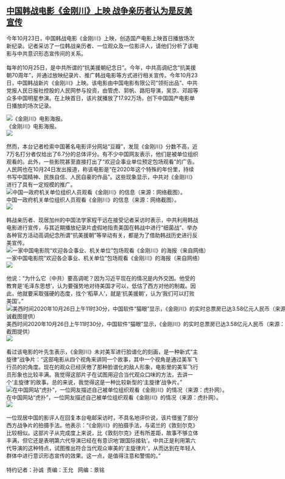 <!--1603658400000-->
[中国韩战电影《金刚川》上映  战争亲历者认为是反美宣传](https://www.rfa.org/mandarin/yataibaodao/junshiwaijiao/sc-10252020161706.html)
------

<p>今年10月23日，中国韩战电影《金刚川》上映，创造国产电影上映首日播放场次新纪录。记者采访了一位韩战亲历者、一位观众及一位影评人，请他们分析了该电影与中共意识形态宣传间的关系。<br/><br/>每年的10月25日，是中共所谓的“抗美援朝纪念日”。今年，中共高调纪念“抗美援朝70周年”，并通过放映纪录片、推广韩战电影等方式进行相关宣传。今年10月23日，中国韩战新片《金刚川》上映。该电影由中国电影有限公司“领衔出品”、中共党报人民日报社控股的人民网参与投资，由管虎、郭帆、路阳导演，吴京、邓超等众多中国明星参演。在上映首日，该片就播放了17.92万场，创下中国国产电影单日播放的场次记录。<br/><div class="image-inline captioned" style="width:630px;"><div style="width:630px;"><img alt="《金刚川》电影海报。" src="https://www.rfa.org/mandarin/yataibaodao/junshiwaijiao/sc-10252020161706.html/M1025-SC2.jpg" title="《金刚川》电影海报。"/></div><div class="image-caption"><span style="width:630px;">《金刚川》电影海报。</span><span class="copyright"> </span></div><div id="zoomattribute"><a class="single_image" href="/mandarin/yataibaodao/junshiwaijiao/sc-10252020161706.html/M1025-SC2.jpg" title="《金刚川》电影海报。"><img src="/rfa_resources/graphics/icon-zoom.png"/></a></div></div><br/>然而，本台记者检索中国著名电影评分网站“豆瓣”，发现《金刚川》分数不高，近7万名打分者仅给出了6.7分的总体评分。有不少中国网友表示，他们是被单位组织观看的。此外，一些影院甚至直接打出了“欢迎企事业单位预定包场观看”的广告。人民网也在10月24日发出报道，称该电影是“在2020年这个特殊的年份里，持续书写中国精神、民族自信、人民自豪的作品”。这些现象显示，中共对《金刚川》进行了具有一定规模的推广。<br/><div class="captioned image-inline" style="width:1125px;"><div style="width:1125px;"><img alt="中国一政府机关单位组织人员观看《金刚川》的信息（来源：网络截图）。" src="https://www.rfa.org/mandarin/yataibaodao/junshiwaijiao/sc-10252020161706.html/M1025-SC5.jpg" title="中国一政府机关单位组织人员观看《金刚川》的信息（来源：网络截图）。"/></div><div class="image-caption"><span style="width:1125px;">中国一政府机关单位组织人员观看《金刚川》的信息（来源：网络截图）。</span><span class="copyright"> </span></div><div id="zoomattribute"><a class="single_image" href="/mandarin/yataibaodao/junshiwaijiao/sc-10252020161706.html/M1025-SC5.jpg" title="中国一政府机关单位组织人员观看《金刚川》的信息（来源：网络截图）。"><img src="/rfa_resources/graphics/icon-zoom.png"/></a></div></div><br/>韩战亲历者、现居加州的中国法学家程干远在接受记者采访时表示，中共利用韩战电影进行宣传，与其近期播放纪录片虚假地指责美国在韩战中进行“细菌战”、举办各种官方活动高调纪念所谓“抗美援朝”等举动有关，都是为了借助韩战历史进行反美宣传。<br/><div class="image-inline captioned" style="width:1080px;"><div style="width:1080px;"><img alt="一家中国电影院“欢迎各企事业、机关单位”包场观看《金刚川》的海报（来自网络）" src="https://www.rfa.org/mandarin/yataibaodao/junshiwaijiao/sc-10252020161706.html/M1025-SC1.jpg" title="一家中国电影院“欢迎各企事业、机关单位”包场观看《金刚川》的海报（来自网络）"/></div><div class="image-caption"><span style="width:1080px;">一家中国电影院“欢迎各企事业、机关单位”包场观看《金刚川》的海报（来自网络）</span><span class="copyright"> </span></div><div id="zoomattribute"><a class="single_image" href="/mandarin/yataibaodao/junshiwaijiao/sc-10252020161706.html/M1025-SC1.jpg" title="一家中国电影院“欢迎各企事业、机关单位”包场观看《金刚川》的海报（来自网络）"><img src="/rfa_resources/graphics/icon-zoom.png"/></a></div></div><br/>他说：“为什么它（中共）要高调呢？因为习近平现在的情况是内外交困。他受的教育是‘毛泽东思想’，认为要强势地对待美国才可以，低估了西方对他的制裁。因此，他就要采取强硬的态度，找个‘稻草人’，就是‘抗美援朝’，认为‘我们可以打败美国’。”<br/><div class="image-inline captioned" style="width:948px;"><div style="width:948px;"><img alt="美西时间2020年10月26日上午11时30分，中国软件“猫眼”显示，《金刚川》的实时总票房已达3.58亿元人民币（来源：“猫眼”软件，实时截图数据由孙诚截图提供）" src="https://www.rfa.org/mandarin/yataibaodao/junshiwaijiao/sc-10252020161706.html/M1025-SC365b0.jpg" title="美西时间2020年10月26日上午11时30分，中国软件“猫眼”显示，《金刚川》的实时总票房已达3.58亿元人民币（来源：“猫眼”软件，实时截图数据由孙诚截图提供）"/></div><div class="image-caption"><span style="width:948px;">美西时间2020年10月26日上午11时30分，中国软件“猫眼”显示，《金刚川》的实时总票房已达3.58亿元人民币（来源：“猫眼”软件，实时截图数据由孙诚截图提供）</span><span class="copyright"> </span></div><div id="zoomattribute"><a class="single_image" href="/mandarin/yataibaodao/junshiwaijiao/sc-10252020161706.html/M1025-SC365b0.jpg" title="美西时间2020年10月26日上午11时30分，中国软件“猫眼”显示，《金刚川》的实时总票房已达3.58亿元人民币（来源：“猫眼”软件，实时截图数据由孙诚截图提供）"><img src="/rfa_resources/graphics/icon-zoom.png"/></a></div></div><br/>看过该电影的叶先生表示，《金刚川》未对美军进行脸谱化的刻画，是一种新式“主旋律”战争片：“这部电影从四个视角来讲同一个故事，其中一个视角是通过美军飞行员的的角度。现在的观众已经厌倦了那种脸谱化的敌人形象，电影里的美军飞行员形象也比较丰满。我觉得这部片子在试图用迎合当代观众口味的方法，去讲一个‘主旋律’的故事。总的来说，我觉得这是一种比较新型的‘主旋律’战争片。”<br/><div class="image-inline captioned" style="width:1123px;"><div style="width:1123px;"><img alt="在中国网站“虎扑”，一位网友描述自己被单位组织观看《金刚川》的情况（来源：虎扑网）。" src="https://www.rfa.org/mandarin/yataibaodao/junshiwaijiao/sc-10252020161706.html/M1025-SC6.jpg" title="在中国网站“虎扑”，一位网友描述自己被单位组织观看《金刚川》的情况（来源：虎扑网）。"/></div><div class="image-caption"><span style="width:1123px;">在中国网站“虎扑”，一位网友描述自己被单位组织观看《金刚川》的情况（来源：虎扑网）。</span><span class="copyright"> </span></div><div id="zoomattribute"><a class="single_image" href="/mandarin/yataibaodao/junshiwaijiao/sc-10252020161706.html/M1025-SC6.jpg" title="在中国网站“虎扑”，一位网友描述自己被单位组织观看《金刚川》的情况（来源：虎扑网）。"><img src="/rfa_resources/graphics/icon-zoom.png"/></a></div></div><br/>一位现居中国的影评人在回复本台电邮采访时，不具名地评价说，该片借鉴了部分西方战争片的拍摄手法。他表示：“《金刚川》的拍摄手法，与诺兰的《敦刻尔克》比较相似。这部片子从完成度上来说，比《敦刻尔克》还有所差距，故事不够立体丰满，但它还是表明第六代导演已经在有意识地‘跟国际接轨’。中共正是利用第六代导演的这种特点，试图推出符合当代观众审美的‘主旋律片’，从而达到在年轻人群体中进行意识形态宣传的效果。这一点，是值得注意和警惕的。”<br/><br/>特约记者：孙诚  责编：王允   网编：景铭</p>
